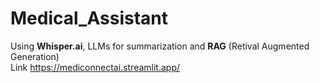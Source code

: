 # Medical_Assistant

Using **Whisper.ai**, LLMs for summarization and **RAG** (Retival Augmented Generation)
<br>
Link
https://mediconnectai.streamlit.app/
